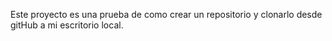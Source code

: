 Este proyecto es una prueba de como crear un repositorio y clonarlo desde gitHub a mi escritorio local.
